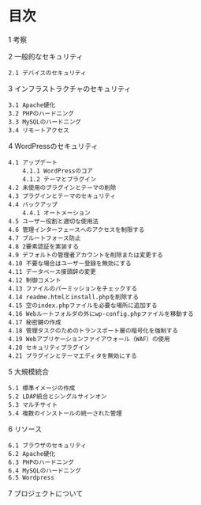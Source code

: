 # 目次

1 考察

2 一般的なセキュリティ

    2.1 デバイスのセキュリティ 

3 インフラストラクチャのセキュリティ

    3.1 Apache硬化
    3.2 PHPのハードニング
    3.3 MySQLのハードニング
    3.4 リモートアクセス 

4 WordPressのセキュリティ

    4.1 アップデート
        4.1.1 WordPressのコア
        4.1.2 テーマとプラグイン 
    4.2 未使用のプラグインとテーマの削除
    4.3 プラグインとテーマのセキュリティ
    4.4 バックアップ
        4.4.1 オートメーション 
    4.5 ユーザー役割と適切な使用法
    4.6 管理インターフェースへのアクセスを制限する
    4.7 ブルートフォース防止
    4.8 2要素認証を実装する
    4.9 デフォルトの管理者アカウントを削除または変更する
    4.10 不要な場合はユーザー登録を無効にする
    4.11 データベース接頭辞の変更
    4.12 制御コメント
    4.13 ファイルのパーミッションをチェックする
    4.14 readme.htmlとinstall.phpを削除する
    4.15 空のindex.phpファイルを必要な場所に追加する
    4.16 Webルートフォルダの外にwp-config.phpファイルを移動する
    4.17 秘密鍵の作成
    4.18 管理タスクのためのトランスポート層の暗号化を強制する
    4.19 Webアプリケーションファイアウォール（WAF）の使用
    4.20 セキュリティプラグイン
    4.21 プラグインとテーマエディタを無効にする 

5 大規模統合

    5.1 標準イメージの作成
    5.2 LDAP統合とシングルサインオン
    5.3 マルチサイト
    5.4 複数のインストールの統一された管理 

6 リソース

    6.1 ブラウザのセキュリティ
    6.2 Apache硬化
    6.3 PHPのハードニング
    6.4 MySQLのハードニング
    6.5 Wordpress 

7 プロジェクトについて 
